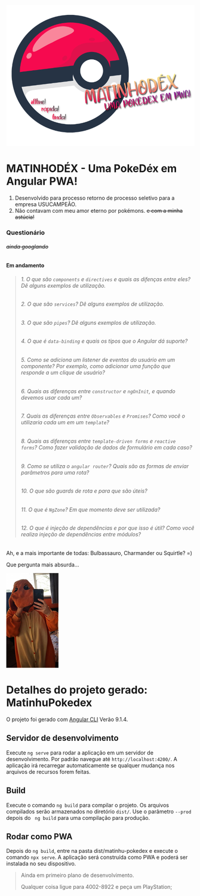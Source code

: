 ![MatinhoDex](matinhudexLogo.png)

# MATINHODÉX - Uma PokeDéx em Angular PWA! 

1. Desenvolvido para processo retorno de processo seletivo para a empresa USUCAMPEÃO.
1. Não contavam com meu amor eterno por pokémons. ~~e com a minha astúcia!~~


### Questionário 
###### ~~ainda googlando~~
#### Em andamento
>###### 1. O que são ``components`` e ``directives`` e quais as difenças entre eles? Dê alguns exemplos de utilização.
>###### 2. O que são ``services``? Dê alguns exemplos de utilização.
>###### 3. O que são ``pipes``? Dê alguns exemplos de utilização.
>###### 4. O que é ``data-binding`` e quais os tipos que o Angular dá suporte?
>###### 5. Como se adiciona um *listener* de eventos do usuário em um componente? Por exemplo, como adicionar uma função que responde a um clique de usuário?
>###### 6. Quais as diferenças entre ``constructor`` e ``ngOnInit``, e quando devemos usar cada um?
>###### 7. Quais as diferenças entre ``Observables`` e ``Promises``? Como você o utilizaria cada um em um ``template``?
>###### 8. Quais as diferenças entre ``template-driven forms`` e ``reactive forms``? Como fazer validação de dados de formulário em cada caso?
>###### 9.  Como se utiliza o ``angular router``? Quais são as formas de enviar parâmetros para uma rota?
>###### 10.  O que são *guards de rota* e para que são úteis?
>###### 11. O que é ``NgZone``? Em que momento deve ser utilizada?
>###### 12. O que é *injeção de dependências* e por que isso é útil? Como você realiza injeção de dependências entre módulos?

Ah, e a mais importante de todas: Bulbassauro, Charmander ou Squirtle? =)

Que pergunta mais absurda...

![Que pergunta mais absurda...](naosoueu.png)




# Detalhes do projeto gerado: MatinhuPokedex

O projeto foi gerado com [Angular CLI](https://github.com/angular/angular-cli) Verão  9.1.4.

## Servidor de desenvolvimento

Execute  `ng serve` para rodar a aplicação em um servidor de desenvolvimento. Por padrão navegue até  `http://localhost:4200/`. A aplicação irá recarregar automaticamente se qualquer mudança nos arquivos de recursos forem feitas.

## Build

Execute o comando  `ng build` para compilar o projeto. Os arquivos compilados serão armazenados no diretório `dist/`. Use o parâmetro  `--prod` depois do `` ng build``  para uma compilação para produção.

## Rodar como PWA

Depois do `ng build`, entre na pasta dist/matinhu-pokedex e execute o comando `npx serve`. A aplicação será construída como PWA e poderá ser instalada no seu dispositivo.


> Ainda em primeiro plano de desenvolvimento.
>
> Qualquer coisa ligue para 4002-8922 e peça  um PlayStation; 